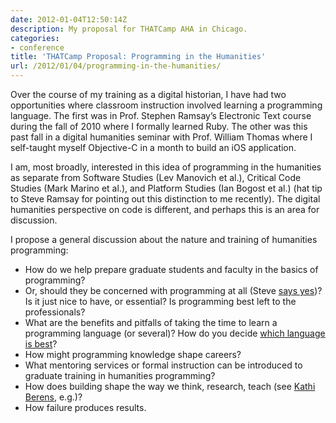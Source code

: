 ```yaml
---
date: 2012-01-04T12:50:14Z
description: My proposal for THATCamp AHA in Chicago.
categories:
- conference
title: 'THATCamp Proposal: Programming in the Humanities'
url: /2012/01/04/programming-in-the-humanities/
---
```


Over the course of my training as a digital historian, I have had two 
opportunities where classroom instruction involved learning a programming 
language. The first was in Prof. Stephen Ramsay’s Electronic Text course 
during the fall of 2010 where I formally learned Ruby. The other was this past 
fall in a digital humanities seminar with Prof. William Thomas where I 
self-taught myself Objective-C in a month to build an iOS application.

I am, most broadly, interested in this idea of programming in the humanities 
as separate from Software Studies (Lev Manovich et al.), Critical Code Studies 
(Mark Marino et al.), and Platform Studies (Ian Bogost et al.) (hat tip to 
Steve Ramsay for pointing out this distinction to me recently). The digital 
humanities perspective on code is different, and perhaps this is an area for 
discussion.

I propose a general discussion about the nature and training of humanities 
programming:

* How do we help prepare graduate students and faculty in the basics of 
programming?
* Or, should they be concerned with programming at all (Steve [says 
yes](http://lenz.unl.edu/papers/2011/01/11/on-building.html))? Is it 
just nice to have, or essential? Is programming best left to the 
professionals?
* What are the benefits and pitfalls of taking the time to learn a programming 
language (or several)? How do you decide [which language is 
best](http://alexkehayias.tumblr.com/post/15125523657/learning-to-code-choosing-a-language)?
* How might programming knowledge shape careers?
* What mentoring services or formal instruction can be introduced to graduate 
training in humanities programming?
* How does building shape the way we think, research, teach (see [Kathi 
Berens](http://kathiiberens.com/2011/07/20/building-the-about-coding-changes-how-what-i-teach/), 
e.g.)?
* How failure produces results.
